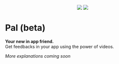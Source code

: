 <p align="center">
    <img src="https://gitlab.com/apparence/pal-2/pal2-plugin/badges/master/pipeline.svg"/>
    <img src="https://gitlab.com/apparence/pal-2/pal2-plugin/badges/master/coverage.svg?job=test"/>
</p>

# Pal (beta)
**Your new in app friend.**<br/>
Get feedbacks in your app using the power of videos. 

*More explanations coming soon*